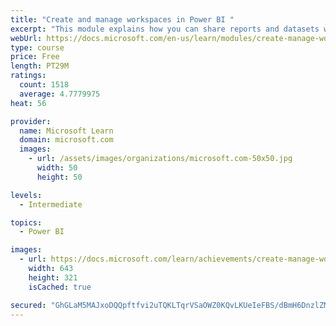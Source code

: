 ```yaml
---
title: "Create and manage workspaces in Power BI "
excerpt: "This module explains how you can share reports and datasets with your users and how to create a deployment strategy that makes sense for you and your organization. Furthermore, you will learn about data lineage in Microsoft Power BI."
webUrl: https://docs.microsoft.com/en-us/learn/modules/create-manage-workspaces-power-bi/
type: course
price: Free
length: PT29M
ratings:
  count: 1518
  average: 4.7779975
heat: 56

provider:
  name: Microsoft Learn
  domain: microsoft.com
  images:
    - url: /assets/images/organizations/microsoft.com-50x50.jpg
      width: 50
      height: 50

levels:
  - Intermediate

topics:
  - Power BI

images:
  - url: https://docs.microsoft.com/learn/achievements/create-manage-workspaces-power-bi-social.png
    width: 643
    height: 321
    isCached: true

secured: "GhGLaM5MAJxoDQQpftfvi2uTQKLTqrVSaOWZ0KQvLKUeIeFBS/dBmH6DnzlZMJ1bXp3dbbkCB0ChpEbB3oYaNDDJCz3MJZ4ZDqCFz61lMkmtbROaCZ3XisoXRZGUr18VkwB+f/q+QGc5H0IdULt8hM9eX23DNiOYZDKRWNphi9GRTGQ7CbVvqJ6SdMw4FrpxecrevxkhJC5hxeZVa+cHcBysRIIqHC7iWNOUBGxR8HeVbhjd1+WH6Jr5aGoi6B3D2xIwBtsuTlWrSwHvtqOTK556nbTaMl6DV/uN4U/q4f8KLePteuUeG3hlpwDUEQh7C/jzg3bCCx21381Xc64ea1wLIQ9W3aVQeClVmykYa0TvCavYV64OyJWVFu8RYjbzFOe2e2+V/bp2o3c4AK0jgxmhdaU4+P+c3lO2yBCKk2Y=;8yFnIBWv3s/F2TpjX+nPVQ=="
---
```


